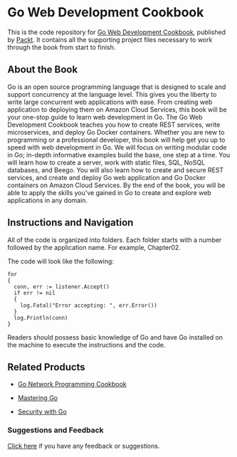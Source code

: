# Go Web Development Cookbook
This is the code repository for [Go Web Development Cookbook](https://www.packtpub.com/web-development/go-web-development-cookbook?utm_source=github&utm_medium=repository&utm_campaign=9781787286740), published by [Packt](https://www.packtpub.com/?utm_source=github). It contains all the supporting project files necessary to work through the book from start to finish.
## About the Book
Go is an open source programming language that is designed to scale and support concurrency at the language level. This gives you the liberty to write large concurrent web applications with ease. From creating web application to deploying them on Amazon Cloud Services, this book will be your one-stop guide to learn web development in Go. The Go Web Development Cookbook teaches you how to create REST services, write microservices, and deploy Go Docker containers. Whether you are new to programming or a professional developer, this book will help get you up to speed with web development in Go. We will focus on writing modular code in Go; in-depth informative examples build the base, one step at a time. You will learn how to create a server, work with static files, SQL, NoSQL databases, and Beego. You will also learn how to create and secure REST services, and create and deploy Go web application and Go Docker containers on Amazon Cloud Services. By the end of the book, you will be able to apply the skills you've gained in Go to create and explore web applications in any domain.
## Instructions and Navigation
All of the code is organized into folders. Each folder starts with a number followed by the application name. For example, Chapter02.



The code will look like the following:
```
for 
{
  conn, err := listener.Accept()
  if err != nil 
  {
    log.Fatal("Error accepting: ", err.Error())
  }
  log.Println(conn)
}
```

Readers should possess basic knowledge of Go and have Go installed on the machine to execute the instructions and the code.

## Related Products
* [Go Network Programming Cookbook](https://www.packtpub.com/application-development/go-network-programming-cookbook?utm_source=github&utm_medium=repository&utm_campaign=9781788392860)

* [Mastering Go](https://www.packtpub.com/networking-and-servers/mastering-go?utm_source=github&utm_medium=repository&utm_campaign=9781788626545)

* [Security with Go](https://www.packtpub.com/networking-and-servers/security-go?utm_source=github&utm_medium=repository&utm_campaign=9781788627917)

### Suggestions and Feedback
[Click here](https://docs.google.com/forms/d/e/1FAIpQLSe5qwunkGf6PUvzPirPDtuy1Du5Rlzew23UBp2S-P3wB-GcwQ/viewform) if you have any feedback or suggestions.
